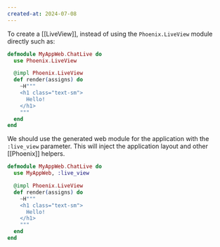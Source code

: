```yaml
---
created-at: 2024-07-08
---
```


To create a [[LiveView]], instead of using the `Phoenix.LiveView` module directly such as:

```elixir
defmodule MyAppWeb.ChatLive do
  use Phoenix.LiveView

  @impl Phoenix.LiveView
  def render(assigns) do
    ~H"""
    <h1 class="text-sm">
      Hello!
    </h1>
    """
  end
end
```

We should use the generated web module for the application with the `:live_view` parameter. This will inject the application layout and other [[Phoenix]] helpers.

```elixir
defmodule MyAppWeb.ChatLive do
  use MyAppWeb, :live_view

  @impl Phoenix.LiveView
  def render(assigns) do
    ~H"""
    <h1 class="text-sm">
      Hello!
    </h1>
    """
  end
end
```
